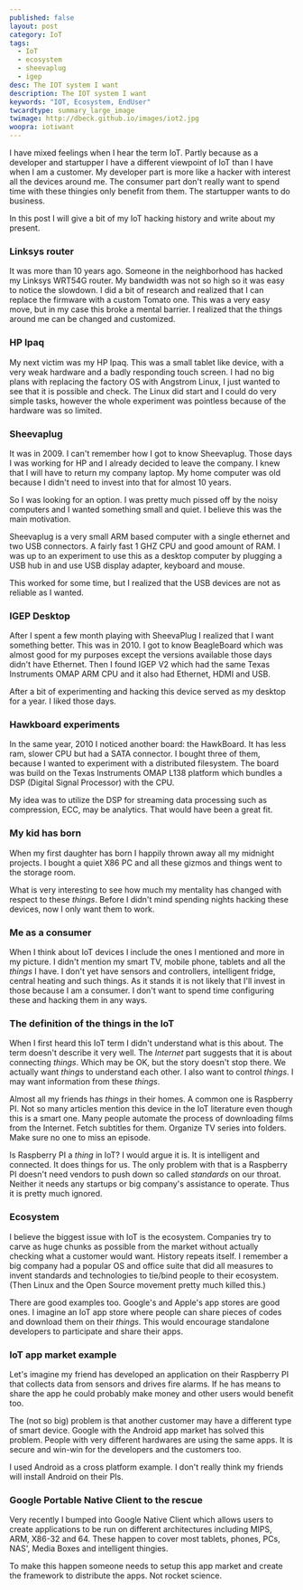 ```yaml
---
published: false
layout: post
category: IoT
tags:
  - IoT
  - ecosystem
  - sheevaplug
  - igep
desc: The IOT system I want
description: The IOT system I want
keywords: "IOT, Ecosystem, EndUser"
twcardtype: summary_large_image
twimage: http://dbeck.github.io/images/iot2.jpg
woopra: iotiwant
---
```


I have mixed feelings when I hear the term IoT. Partly because as a developer and startupper I have a different viewpoint of IoT than I have when I am a customer. My developer part is more like a hacker with interest all the devices around me. The consumer part don't really want to spend time with these thingies only benefit from them. The startupper wants to do business.

In this post I will give a bit of my IoT hacking history and write about my present.

### Linksys router
It was more than 10 years ago. Someone in the neighborhood has hacked my Linksys WRT54G router. My bandwidth was not so high so it was easy to notice the slowdown. I did a bit of research and realized that I can replace the firmware with a custom Tomato one. This was a very easy move, but in my case this broke a mental barrier. I realized that the things around me can be changed and customized.

### HP Ipaq
My next victim was my HP Ipaq. This was a small tablet like device, with a very weak hardware and a badly responding touch screen. I had no big plans with replacing the factory OS with Angstrom Linux, I just wanted to see that it is possible and check. The Linux did start and I could do very simple tasks, however the whole experiment was pointless because of the hardware was so limited.

### Sheevaplug
It was in 2009. I can't remember how I got to know Sheevaplug. Those days I was working for HP and I already decided to leave the company. I knew that I will have to return my company laptop. My home computer was old because I didn't need to invest into that for almost 10 years.

So I was looking for an option. I was pretty much pissed off by the noisy computers and I wanted something small and quiet. I believe this was the main motivation.

Sheevaplug is a very small ARM based computer with a single ethernet and two USB connectors. A fairly fast 1 GHZ CPU and good amount of RAM. I was up to an experiment to use this as a desktop computer by plugging a USB hub in and use USB display adapter,  keyboard and mouse.

This worked for some time, but I realized that the USB devices are not as reliable as I wanted.

### IGEP Desktop
After I spent a few month playing with SheevaPlug I realized that I want something better.  This was in 2010. I got to know BeagleBoard which was almost good for my purposes except the versions available those days didn't have Ethernet. Then I found IGEP V2 which had the same Texas Instruments OMAP ARM CPU and it also had Ethernet, HDMI and USB.

After a bit of experimenting and hacking this device served as my desktop for a year. I liked those days.

### Hawkboard experiments
In the same year, 2010 I noticed another board: the HawkBoard. It has less ram, slower CPU but had a SATA connector. I bought three of them, because I wanted to experiment with a distributed filesystem. The board was build on the Texas Instruments OMAP L138 platform which bundles a DSP (Digital Signal Processor) with the CPU.

My idea was to utilize the DSP for streaming data processing such as compression, ECC, may be analytics. That would have been a great fit.

### My kid has born
When my first daughter has born I happily thrown away all my midnight projects. I bought a quiet X86 PC and all these gizmos and things went to the storage room.

What is very interesting to see how much my mentality has changed with respect to these _things_. Before I didn't mind spending nights hacking these devices, now I only want them to work.

### Me as a consumer
When I think about IoT devices I include the ones I mentioned and more in my picture. I didn't mention my smart TV, mobile phone, tablets and all the _things_ I have. I don't yet have sensors and controllers, intelligent fridge, central heating and such things. As it stands it is not likely that I'll invest in those because I am a consumer. I don't want to spend time configuring these and hacking them in any ways.

### The definition of the things in the IoT
When I first heard this IoT term I didn't understand what is this about. The term doesn't describe it very well. The _Internet_ part suggests that it is about connecting _things_. Which may be OK, but the story doesn't stop there. We actually want _things_ to understand each other. I also want to control _things_. I may want information from these _things_.

Almost all my friends has _things_ in their homes. A common one is Raspberry PI. Not so many articles mention this device in the IoT literature even though this is a smart one. Many people automate the process of downloading films from the Internet. Fetch subtitles for them. Organize TV series into folders. Make sure no one to miss an episode.

Is Raspberry PI a _thing_ in IoT? I would argue it is. It is intelligent and connected. It does things for us. The only problem with that is a Raspberry PI doesn't need vendors to push down so called _standards_ on our throat. Neither it needs any startups or big company's assistance to operate. Thus it is pretty much ignored.

### Ecosystem
I believe the biggest issue with IoT is the ecosystem. Companies try to carve as huge chunks as possible from the market without actually checking what a customer would want. History repeats itself. I remember a big company had a popular OS and office suite that did all measures to invent standards and technologies to tie/bind people to their ecosystem. (Then Linux and the Open Source movement pretty much killed this.)

There are good examples too. Google's and Apple's app stores are good ones. I imagine an IoT app store where people can share pieces of codes and download them on their _things_. This would encourage standalone developers to participate and share their apps.

### IoT app market example
Let's imagine my friend has developed an application on their Raspberry PI that collects data from sensors and drives fire alarms. If he has means to share the app he could probably make money and other users would benefit too.

The (not so big) problem is that another customer may have a different type of smart device. Google with the Android app market has solved this problem. People with very different hardwares are using the same apps. It is secure and win-win for the developers and the customers too.

I used Android as a cross platform example. I don't really think my friends will install Android on their PIs.

### Google Portable Native Client to the rescue
Very recently I bumped into Google Native Client which allows users to create applications to be run on different architectures including MIPS, ARM, X86-32 and 64. These happen to cover most tablets, phones, PCs, NAS', Media Boxes and intelligent thingies.

To make this happen someone needs to setup this app market and create the framework to distribute the apps. Not rocket science.
